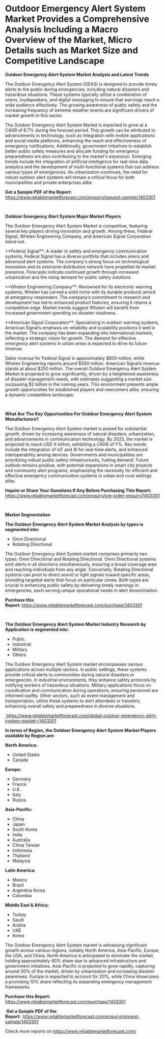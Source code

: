 <p><h1>Outdoor Emergency Alert System Market Provides a Comprehensive Analysis Including a Macro Overview of the Market, Micro Details such as Market Size and Competitive Landscape</h1></p><p><strong>Outdoor Emergency Alert System Market Analysis and Latest Trends</strong></p>
<p><p>The Outdoor Emergency Alert System (OEAS) is designed to provide timely alerts to the public during emergencies, including natural disasters and hazardous situations. These systems typically utilize a combination of sirens, loudspeakers, and digital messaging to ensure that warnings reach a wide audience effectively. The growing awareness of public safety and the increasing frequency of extreme weather events are significant drivers of market growth in this sector.</p><p>The Outdoor Emergency Alert System Market is expected to grow at a CAGR of 6.7% during the forecast period. This growth can be attributed to advancements in technology, such as integration with mobile applications and social media platforms, enhancing the reach and effectiveness of emergency notifications. Additionally, government initiatives to establish better public safety measures and allocate funding for emergency preparedness are also contributing to the market's expansion. Emerging trends include the integration of artificial intelligence for real-time data analytics and the development of multi-functional systems that can address various types of emergencies. As urbanization continues, the need for robust outdoor alert systems will remain a critical focus for both municipalities and private enterprises alike.</p></p>
<p><strong>Get a Sample PDF of the Report:&nbsp;</strong> <a href="https://www.reliablemarketforecast.com/enquiry/request-sample/1403301?utm_campaign=1833&utm_medium=2&utm_source=Github&utm_content=ia&utm_term=12012025&utm_id=outdoor-emergency-alert-system">https://www.reliablemarketforecast.com/enquiry/request-sample/1403301</a></p>
<p>&nbsp;</p>
<p><strong>Outdoor Emergency Alert System Major Market Players</strong></p>
<p><p>The Outdoor Emergency Alert System Market is competitive, featuring several key players driving innovation and growth. Among these, Federal Signal, Whelen Engineering Company, and American Signal Corporation stand out.</p><p>**Federal Signal**: A leader in safety and emergency communication systems, Federal Signal has a diverse portfolio that includes sirens and advanced alert systems. The company's strong focus on technological innovation and its extensive distribution network have propelled its market presence. Forecasts indicate continued growth through increased urbanization and the rising demand for public safety solutions.</p><p>**Whelen Engineering Company**: Renowned for its electronic warning systems, Whelen has carved a solid niche with its durable products aimed at emergency responders. The company’s commitment to research and development has led to enhanced product features, ensuring it retains a competitive edge. Market trends suggest Whelen will benefit from increased government spending on disaster readiness.</p><p>**American Signal Corporation**: Specializing in outdoor warning systems, American Signal’s emphasis on reliability and scalability positions it well in the market. The company has been expanding into international markets, reflecting a strategic vision for growth. The demand for effective emergency alert systems in urban areas is expected to drive its future revenue.</p><p>Sales revenue for Federal Signal is approximately $800 million, while Whelen Engineering reports around $350 million. American Signal’s revenue stands at about $250 million. The overall Outdoor Emergency Alert System Market is projected to grow significantly, driven by a heightened awareness of disaster management needs, with estimates suggesting a market size surpassing $2 billion in the coming years. This environment presents ample growth opportunities for established players and newcomers alike, ensuring a dynamic competitive landscape.</p></p>
<p>&nbsp;</p>
<p><strong>What Are The Key Opportunities For Outdoor Emergency Alert System Manufacturers?</strong></p>
<p><p>The Outdoor Emergency Alert System market is poised for substantial growth, driven by increasing awareness of natural disasters, urbanization, and advancements in communication technology. By 2025, the market is projected to reach USD X billion, exhibiting a CAGR of Y%. Key trends include the integration of IoT and AI for real-time alerts, and enhanced interoperability among devices. Governments and municipalities are prioritizing robust public safety infrastructures, fueling demand. Future outlook remains positive, with potential expansions in smart city projects and community alert programs, emphasizing the necessity for efficient and effective emergency communication systems in urban and rural settings alike.</p></p>
<p><strong>Inquire or Share Your Questions If Any Before Purchasing This Report:</strong> <a href="https://www.reliablemarketforecast.com/enquiry/pre-order-enquiry/1403301?utm_campaign=1833&utm_medium=2&utm_source=Github&utm_content=ia&utm_term=12012025&utm_id=outdoor-emergency-alert-system">https://www.reliablemarketforecast.com/enquiry/pre-order-enquiry/1403301</a></p>
<p>&nbsp;</p>
<p><strong>Market Segmentation</strong></p>
<p><strong>The Outdoor Emergency Alert System Market Analysis by types is segmented into:</strong></p>
<p><ul><li>Omni Directional</li><li>Rotating Directional</li></ul></p>
<p><p>The Outdoor Emergency Alert System market comprises primarily two types: Omni Directional and Rotating Directional. Omni Directional systems emit alerts in all directions simultaneously, ensuring a broad coverage area and reaching individuals from any angle. Conversely, Rotating Directional systems can pivot to direct sound or light signals toward specific areas, providing targeted alerts that focus on particular zones. Both types are crucial in enhancing public safety by delivering timely warnings in emergencies, each serving unique operational needs in alert dissemination.</p></p>
<p><strong>Purchase this Report:&nbsp;</strong><a href="https://www.reliablemarketforecast.com/purchase/1403301?utm_campaign=1833&utm_medium=2&utm_source=Github&utm_content=ia&utm_term=12012025&utm_id=outdoor-emergency-alert-system">https://www.reliablemarketforecast.com/purchase/1403301</a></p>
<p>&nbsp;</p>
<p><strong>The Outdoor Emergency Alert System Market Industry Research by Application is segmented into:</strong></p>
<p><ul><li>Public</li><li>Industrial</li><li>Military</li><li>Others</li></ul></p>
<p><p>The Outdoor Emergency Alert System market encompasses various applications across multiple sectors. In public settings, these systems provide critical alerts to communities during natural disasters or emergencies. In industrial environments, they enhance safety protocols by notifying workers of hazardous situations. Military applications focus on coordination and communication during operations, ensuring personnel are informed swiftly. Other sectors, such as event management and transportation, utilize these systems to alert attendees or travelers, enhancing overall safety and preparedness in diverse situations.</p></p>
<p><a href="https://www.reliablemarketforecast.com/global-outdoor-emergency-alert-system-market-r1403301?utm_campaign=1833&utm_medium=2&utm_source=Github&utm_content=ia&utm_term=12012025&utm_id=outdoor-emergency-alert-system">&nbsp;https://www.reliablemarketforecast.com/global-outdoor-emergency-alert-system-market-r1403301</a></p>
<p><strong>In terms of Region, the Outdoor Emergency Alert System Market Players available by Region are:</strong></p>
<p>
    <p> <strong> North America: </strong>
        <ul>
            <li>United States</li>
            <li>Canada</li>
        </ul>
        </p> 
    <p> <strong> Europe: </strong>
        <ul>
            <li>Germany</li>
            <li>France</li>
            <li>U.K.</li>
            <li>Italy</li>
            <li>Russia</li>
        </ul>
        </p> 
    <p> <strong> Asia-Pacific: </strong>
        <ul>
            <li>China</li>
            <li>Japan</li>
            <li>South Korea</li>
            <li>India</li>
            <li>Australia</li>
            <li>China Taiwan</li>
            <li>Indonesia</li>
            <li>Thailand</li>
            <li>Malaysia</li>
        </ul>
        </p> 
    <p> <strong> Latin America: </strong>
        <ul>
            <li>Mexico</li>
            <li>Brazil</li>
            <li>Argentina Korea</li>
            <li>Colombia</li>
        </ul>
        </p> 
    <p> <strong> Middle East & Africa: </strong>
        <ul>
            <li>Turkey</li>
            <li>Saudi</li>
            <li>Arabia</li>
            <li>UAE</li>
            <li>Korea</li>
        </ul>
    </p>
    </p>
<p><p>The Outdoor Emergency Alert System market is witnessing significant growth across various regions, notably North America, Asia-Pacific, Europe, the USA, and China. North America is anticipated to dominate the market, holding approximately 40% share due to advanced infrastructure and government initiatives. Asia-Pacific is projected to grow rapidly, capturing around 30% of the market, driven by urbanization and increasing disaster awareness. Europe is expected to account for 20%, while China showcases a promising 10% share reflecting its expanding emergency management frameworks.</p></p>
<p><strong>Purchase this Report: </strong><a href="https://www.reliablemarketforecast.com/purchase/1403301?utm_campaign=1833&utm_medium=2&utm_source=Github&utm_content=ia&utm_term=12012025&utm_id=outdoor-emergency-alert-system">https://www.reliablemarketforecast.com/purchase/1403301</a></p>
<p>&nbsp;<strong>Get a Sample PDF of the Report:&nbsp;&nbsp;</strong><a href="https://www.reliablemarketforecast.com/enquiry/request-sample/1403301?utm_campaign=1833&utm_medium=2&utm_source=Github&utm_content=ia&utm_term=12012025&utm_id=outdoor-emergency-alert-system">https://www.reliablemarketforecast.com/enquiry/request-sample/1403301</a></p>
<p><strong></strong></p>
<p>Check more reports on <a href="https://www.reliablemarketforecast.com/?utm_campaign=1833&utm_medium=2&utm_source=Github&utm_content=ia&utm_term=12012025&utm_id=outdoor-emergency-alert-system">https://www.reliablemarketforecast.com/</a></p>